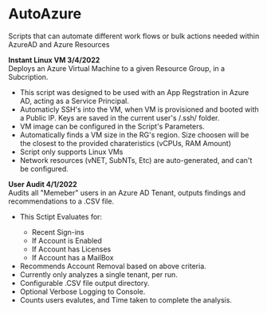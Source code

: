 # AutoAzure
Scripts that can automate different work flows or bulk actions needed within AzureAD and Azure Resources

<b>Instant Linux VM 3/4/2022</b>
  <br>
  Deploys an Azure Virtual Machine to a given Resource Group, in a Subcription.
  <br>
  <ul>
    <li>This script was designed to be used with an App Regstration in Azure AD, acting as a Service Principal.</li>
    <li>Automaticly SSH's into the VM, when VM is provisioned and booted with a Public IP. Keys are saved in the current user's /.ssh/ folder.</li>
    <li>VM image can be configured in the Script's Parameters.</li>
    <li>Automatically finds a VM size in the RG's region. Size choosen will be the closest to the provided charateristics (vCPUs, RAM Amount)</li>
    <li>Script only supports Linux VMs</li>
    <li>Network resources (vNET, SubNTs, Etc) are auto-generated, and can't be configured.</li>
  </ul>
  
  <b>User Audit 4/1/2022</b>
  <br>
  Audits all "Memeber" users in an Azure AD Tenant, outputs findings and recommendations to a .CSV file.
  <br>
  <ul>
    <li>This Sctipt Evaluates for:</li>
      <ul>
        <li>Recent Sign-ins</li>
        <li>If Account is Enabled</li>
        <li>If Account has Licenses</li>
        <li>If Account has a MailBox</li>
      </ul>
    <li>Recommends Account Removal based on above criteria.</li>
    <li>Currently only analyzes a single tenant, per run.</li>
    <li>Configurable .CSV file output directory.</li>
    <li>Optional Verbose Logging to Console.</li>
    <li>Counts users evalutes, and Time taken to complete the analysis.</li>
  </ul>
